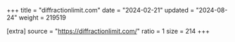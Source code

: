 +++
title = "diffractionlimit.com"
date = "2024-02-21"
updated = "2024-08-24"
weight = 219519

[extra]
source = "https://diffractionlimit.com/"
ratio = 1
size = 214
+++
